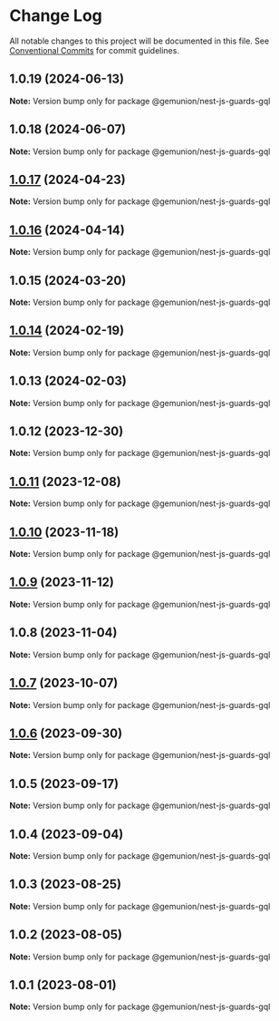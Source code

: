 # Change Log

All notable changes to this project will be documented in this file.
See [Conventional Commits](https://conventionalcommits.org) for commit guidelines.

## 1.0.19 (2024-06-13)

**Note:** Version bump only for package @gemunion/nest-js-guards-gql

## 1.0.18 (2024-06-07)

**Note:** Version bump only for package @gemunion/nest-js-guards-gql

## [1.0.17](https://github.com/gemunion/nestjs-packages/compare/@gemunion/nest-js-guards-gql@1.0.16...@gemunion/nest-js-guards-gql@1.0.17) (2024-04-23)

**Note:** Version bump only for package @gemunion/nest-js-guards-gql

## [1.0.16](https://github.com/gemunion/nestjs-packages/compare/@gemunion/nest-js-guards-gql@1.0.15...@gemunion/nest-js-guards-gql@1.0.16) (2024-04-14)

**Note:** Version bump only for package @gemunion/nest-js-guards-gql

## 1.0.15 (2024-03-20)

**Note:** Version bump only for package @gemunion/nest-js-guards-gql

## [1.0.14](https://github.com/gemunion/nestjs-packages/compare/@gemunion/nest-js-guards-gql@1.0.13...@gemunion/nest-js-guards-gql@1.0.14) (2024-02-19)

**Note:** Version bump only for package @gemunion/nest-js-guards-gql

## 1.0.13 (2024-02-03)

**Note:** Version bump only for package @gemunion/nest-js-guards-gql

## 1.0.12 (2023-12-30)

**Note:** Version bump only for package @gemunion/nest-js-guards-gql

## [1.0.11](https://github.com/gemunion/nestjs-packages/compare/@gemunion/nest-js-guards-gql@1.0.10...@gemunion/nest-js-guards-gql@1.0.11) (2023-12-08)

**Note:** Version bump only for package @gemunion/nest-js-guards-gql

## [1.0.10](https://github.com/gemunion/nestjs-packages/compare/@gemunion/nest-js-guards-gql@1.0.9...@gemunion/nest-js-guards-gql@1.0.10) (2023-11-18)

**Note:** Version bump only for package @gemunion/nest-js-guards-gql

## [1.0.9](https://github.com/gemunion/nestjs-packages/compare/@gemunion/nest-js-guards-gql@1.0.8...@gemunion/nest-js-guards-gql@1.0.9) (2023-11-12)

**Note:** Version bump only for package @gemunion/nest-js-guards-gql

## 1.0.8 (2023-11-04)

**Note:** Version bump only for package @gemunion/nest-js-guards-gql

## [1.0.7](https://github.com/gemunion/nestjs-packages/compare/@gemunion/nest-js-guards-gql@1.0.6...@gemunion/nest-js-guards-gql@1.0.7) (2023-10-07)

**Note:** Version bump only for package @gemunion/nest-js-guards-gql

## [1.0.6](https://github.com/gemunion/nestjs-packages/compare/@gemunion/nest-js-guards-gql@1.0.5...@gemunion/nest-js-guards-gql@1.0.6) (2023-09-30)

**Note:** Version bump only for package @gemunion/nest-js-guards-gql

## 1.0.5 (2023-09-17)

**Note:** Version bump only for package @gemunion/nest-js-guards-gql

## 1.0.4 (2023-09-04)

**Note:** Version bump only for package @gemunion/nest-js-guards-gql

## 1.0.3 (2023-08-25)

**Note:** Version bump only for package @gemunion/nest-js-guards-gql

## 1.0.2 (2023-08-05)

**Note:** Version bump only for package @gemunion/nest-js-guards-gql

## 1.0.1 (2023-08-01)

**Note:** Version bump only for package @gemunion/nest-js-guards-gql
